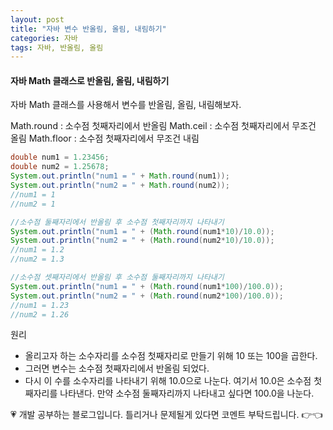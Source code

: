 ```yaml
---
layout: post
title: "자바 변수 반올림, 올림, 내림하기"
categories: 자바
tags: 자바, 반올림, 올림
---
```


#### 자바 Math 클래스로 반올림, 올림, 내림하기
자바 Math 클래스를 사용해서 변수를 반올림, 올림, 내림해보자.

Math.round : 소수점 첫째자리에서 반올림
Math.ceil : 소수점 첫째자리에서 무조건 올림
Math.floor : 소수점 첫째자리에서 무조건 내림

```Java
double num1 = 1.23456;
double num2 = 1.25678;
System.out.println("num1 = " + Math.round(num1));
System.out.println("num2 = " + Math.round(num2));
//num1 = 1
//num2 = 1

//소수점 둘째자리에서 반올림 후 소수점 첫째자리까지 나타내기
System.out.println("num1 = " + (Math.round(num1*10)/10.0));
System.out.println("num2 = " + (Math.round(num2*10)/10.0));
//num1 = 1.2
//num2 = 1.3

//소수점 셋째자리에서 반올림 후 소수점 둘째자리까지 나타내기
System.out.println("num1 = " + (Math.round(num1*100)/100.0));
System.out.println("num2 = " + (Math.round(num2*100)/100.0));
//num1 = 1.23
//num2 = 1.26

```

원리
- 올리고자 하는 소수자리를 소수점 첫째자리로 만들기 위해 10 또는 100을 곱한다.
- 그러면 변수는 소수점 첫째자리에서 반올림 되었다.
- 다시 이 수를 소수자리를 나타내기 위해 10.0으로 나눈다. 여기서 10.0은 소수점 첫째자리를 나타낸다. 만약 소수점 둘째자리까지 나타내고 싶다면 100.0을 나눈다.

<div class="myc1" id="c1"><span>💗 개발 공부하는 블로그입니다. 틀리거나 문제될게 있다면 코멘트 부탁드립니다. 👉👈</span></div>
